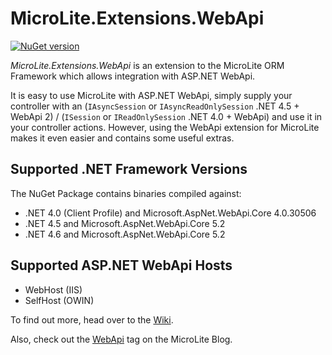 MicroLite.Extensions.WebApi
===========================

[![NuGet version](https://badge.fury.io/nu/MicroLite.Extensions.WebApi.svg)](http://badge.fury.io/nu/MicroLite.Extensions.WebApi)

_MicroLite.Extensions.WebApi_ is an extension to the MicroLite ORM Framework which allows integration with ASP.NET WebApi.

It is easy to use MicroLite with ASP.NET WebApi, simply supply your controller with an (`IAsyncSession` or `IAsyncReadOnlySession` .NET 4.5 + WebApi 2) / (`ISession` or `IReadOnlySession` .NET 4.0 + WebApi) and use it in your controller actions. However, using the WebApi extension for MicroLite makes it even easier and contains some useful extras.

## Supported .NET Framework Versions

The NuGet Package contains binaries compiled against:

* .NET 4.0 (Client Profile) and Microsoft.AspNet.WebApi.Core 4.0.30506
* .NET 4.5 and Microsoft.AspNet.WebApi.Core 5.2
* .NET 4.6 and Microsoft.AspNet.WebApi.Core 5.2

## Supported ASP.NET WebApi Hosts

* WebHost (IIS)
* SelfHost (OWIN)

To find out more, head over to the [Wiki](https://github.com/TrevorPilley/MicroLite.Extensions.WebApi/wiki).

Also, check out the [WebApi](http://microliteorm.wordpress.com/tag/webapi/) tag on the MicroLite Blog.
